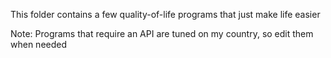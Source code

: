 This folder contains a few quality-of-life programs that just make life easier

Note: Programs that require an API are tuned on my country, so edit them when needed
